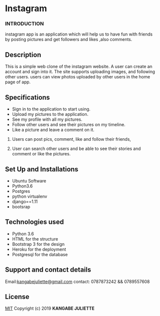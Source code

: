 # Instagram

### INTRODUCTION
instagram app is an application which will help us to have fun with friends by posting pictures and get followers and likes ,also comments.


## Description

This is a simple web clone of the instagram website. A user can create an account and sign into it. The site supports uploading images, and following other users. users can view photos uploaded by other users in the home page of app.

## Specifications

* Sign in to the application to start using.
* Upload my pictures to the application.
* See my profile with all my pictures.
* Follow other users and see their pictures on my timeline.
* Like a picture and leave a comment on it.

1. Users can post pics, comment, like and follow their friends,

2. User can search other users and be able to see their stories and comment or like the pictures.


## Set Up and Installations
* Ubuntu Software
* Python3.6
* Postgres
* python virtualenv
* django==1.11
* bootsrap

## Technologies used
- Python 3.6
- HTML for the structure
- Bootstrap 3 for the design
- Heroku for the deployment
- Postgresql for the database
## Support and contact details
 Email:kangabejuliette@gmail.com
 contact: 0787873242 && 0789557608


## License
[MIT](https://choosealicense.com/licenses/mit/)
Copyright (c) 2019 **KANGABE JULIETTE**